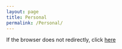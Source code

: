 ```yaml
---
layout: page
title: Personal
permalink: /Personal/
---
```


<meta http-equiv="refresh" content="0; url=https://www.paippb.com/" />

If the browser does not redirectly, click [here](https://www.paippb.com)
